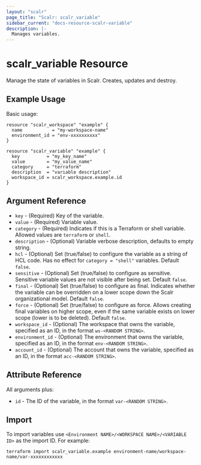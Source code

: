 ```yaml
---
layout: "scalr"
page_title: "Scalr: scalr_variable"
sidebar_current: "docs-resource-scalr-variable"
description: |-
  Manages variables.
---
```


# scalr_variable Resource

Manage the state of variables in Scalr. Creates, updates and destroy.

## Example Usage

Basic usage:

```hcl
resource "scalr_workspace" "example" {
  name           = "my-workspace-name"
  environment_id = "env-xxxxxxxxxx"
}

resource "scalr_variable" "example" {
  key          = "my_key_name"
  value        = "my_value_name"
  category     = "terraform"
  description  = "variable description"
  workspace_id = scalr_workspace.example.id
}
```

## Argument Reference

* `key` - (Required) Key of the variable.
* `value` - (Required) Variable value.
* `category` - (Required) Indicates if this is a Terraform or shell variable. Allowed values are `terraform` or `shell`.
* `description` - (Optional) Variable verbose description, defaults to empty string.
* `hcl` - (Optional) Set (true/false) to configure the variable as a string of HCL code. Has no effect for `category = "shell"` variables. Default `false`.
* `sensitive` - (Optional) Set (true/false) to configure as sensitive. Sensitive variable values are not visible after being set. Default `false`.
* `final` - (Optional) Set (true/false) to configure as final. Indicates whether the variable can be overridden on a lower scope down the Scalr organizational model. Default `false`.
* `force` - (Optional) Set (true/false) to configure as force. Allows creating final variables on higher scope, even if the same variable exists on lower scope (lower is to be deleted). Default `false`.
* `workspace_id` - (Optional) The workspace that owns the variable, specified as an ID, in the format `ws-<RANDOM STRING>`.
* `environment_id` - (Optional) The environment that owns the variable, specified as an ID, in the format `env-<RANDOM STRING>`.
* `account_id` - (Optional) The account that owns the variable, specified as an ID, in the format `acc-<RANDOM STRING>`.


## Attribute Reference

All arguments plus:

* `id` - The ID of the variable, in the format `var-<RANDOM STRING>`.

## Import

To import variables use `<Environment NAME>/<WORKSPACE NAME>/<VARIABLE ID>` as the import ID. For example:

```shell
terraform import scalr_variable.example environment-name/workspace-name/var-xxxxxxxxxxxx
```
